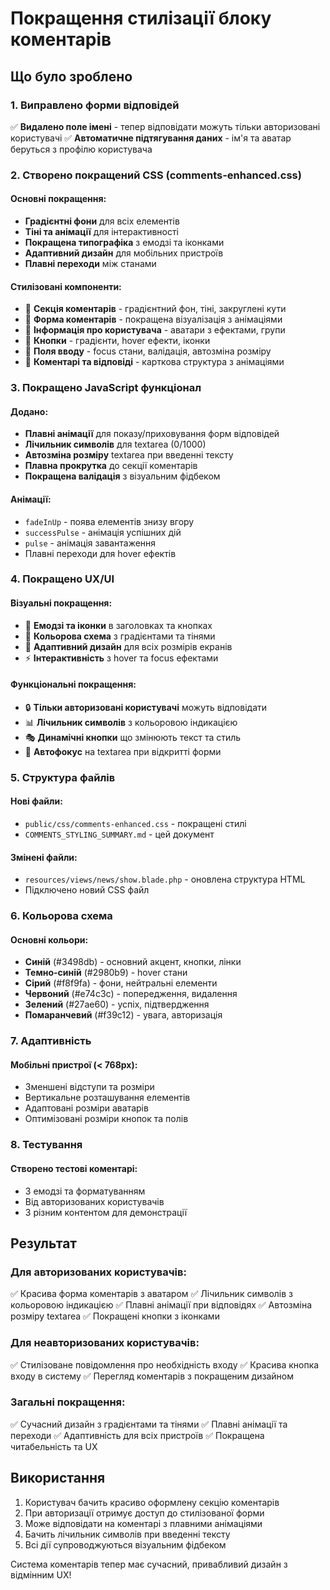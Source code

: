 # Покращення стилізації блоку коментарів

## Що було зроблено

### 1. Виправлено форми відповідей
✅ **Видалено поле імені** - тепер відповідати можуть тільки авторизовані користувачі
✅ **Автоматичне підтягування даних** - ім'я та аватар беруться з профілю користувача

### 2. Створено покращений CSS (comments-enhanced.css)

#### Основні покращення:
- **Градієнтні фони** для всіх елементів
- **Тіні та анімації** для інтерактивності
- **Покращена типографіка** з емодзі та іконками
- **Адаптивний дизайн** для мобільних пристроїв
- **Плавні переходи** між станами

#### Стилізовані компоненти:
- 🎨 **Секція коментарів** - градієнтний фон, тіні, закруглені кути
- 💬 **Форма коментарів** - покращена візуалізація з анімаціями
- 👤 **Інформація про користувача** - аватари з ефектами, групи
- 🔘 **Кнопки** - градієнти, hover ефекти, іконки
- 📝 **Поля вводу** - focus стани, валідація, автозміна розміру
- 💭 **Коментарі та відповіді** - карткова структура з анімаціями

### 3. Покращено JavaScript функціонал

#### Додано:
- **Плавні анімації** для показу/приховування форм відповідей
- **Лічильник символів** для textarea (0/1000)
- **Автозміна розміру** textarea при введенні тексту
- **Плавна прокрутка** до секції коментарів
- **Покращена валідація** з візуальним фідбеком

#### Анімації:
- `fadeInUp` - поява елементів знизу вгору
- `successPulse` - анімація успішних дій
- `pulse` - анімація завантаження
- Плавні переходи для hover ефектів

### 4. Покращено UX/UI

#### Візуальні покращення:
- 🎯 **Емодзі та іконки** в заголовках та кнопках
- 🌈 **Кольорова схема** з градієнтами та тінями
- 📱 **Адаптивний дизайн** для всіх розмірів екранів
- ⚡ **Інтерактивність** з hover та focus ефектами

#### Функціональні покращення:
- 🔒 **Тільки авторизовані користувачі** можуть відповідати
- 📊 **Лічильник символів** з кольоровою індикацією
- 🎭 **Динамічні кнопки** що змінюють текст та стиль
- 🎯 **Автофокус** на textarea при відкритті форми

### 5. Структура файлів

#### Нові файли:
- `public/css/comments-enhanced.css` - покращені стилі
- `COMMENTS_STYLING_SUMMARY.md` - цей документ

#### Змінені файли:
- `resources/views/news/show.blade.php` - оновлена структура HTML
- Підключено новий CSS файл

### 6. Кольорова схема

#### Основні кольори:
- **Синій** (#3498db) - основний акцент, кнопки, лінки
- **Темно-синій** (#2980b9) - hover стани
- **Сірий** (#f8f9fa) - фони, нейтральні елементи
- **Червоний** (#e74c3c) - попередження, видалення
- **Зелений** (#27ae60) - успіх, підтвердження
- **Помаранчевий** (#f39c12) - увага, авторизація

### 7. Адаптивність

#### Мобільні пристрої (< 768px):
- Зменшені відступи та розміри
- Вертикальне розташування елементів
- Адаптовані розміри аватарів
- Оптимізовані розміри кнопок та полів

### 8. Тестування

#### Створено тестові коментарі:
- З емодзі та форматуванням
- Від авторизованих користувачів
- З різним контентом для демонстрації

## Результат

### Для авторизованих користувачів:
✅ Красива форма коментарів з аватаром
✅ Лічильник символів з кольоровою індикацією
✅ Плавні анімації при відповідях
✅ Автозміна розміру textarea
✅ Покращені кнопки з іконками

### Для неавторизованих користувачів:
✅ Стилізоване повідомлення про необхідність входу
✅ Красива кнопка входу в систему
✅ Перегляд коментарів з покращеним дизайном

### Загальні покращення:
✅ Сучасний дизайн з градієнтами та тінями
✅ Плавні анімації та переходи
✅ Адаптивність для всіх пристроїв
✅ Покращена читабельність та UX

## Використання

1. Користувач бачить красиво оформлену секцію коментарів
2. При авторизації отримує доступ до стилізованої форми
3. Може відповідати на коментарі з плавними анімаціями
4. Бачить лічильник символів при введенні тексту
5. Всі дії супроводжуються візуальним фідбеком

Система коментарів тепер має сучасний, привабливий дизайн з відмінним UX!
